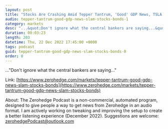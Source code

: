```yaml
---
layout: post
title: "Stocks Are Crashing Amid Tepper Tantrum, 'Good' GDP News, TSLA Tumult"
audio: tepper-tantrum-good-gdp-news-slam-stocks-bonds-1
category: markets
desc: "...&quot;Don't ignore what the central bankers are saying...&quot;"
duration: 00:03:23
length: 203
datetime: Thu, 22 Dec 2022 17:45:00 +0000
tags: podcast
guid: tepper-tantrum-good-gdp-news-slam-stocks-bonds-0
order: 0
---
```

...&quot;Don't ignore what the central bankers are saying...&quot;

Link: [https://www.zerohedge.com/markets/tepper-tantrum-good-gdp-news-slam-stocks-bonds](https://www.zerohedge.com/markets/tepper-tantrum-good-gdp-news-slam-stocks-bonds)

About: The Zerohedge Podcast is a non-commercial, automated program, designed to give people a way to get news from Zerohedge in an audio format.  I am actively working on tweaking and improving the setup to create a better listening experience (December 2022).  Suggestions are welcome: [zerohedgePodcast@outlook.com](mailto:zerohedgePodcast@outlook.com)